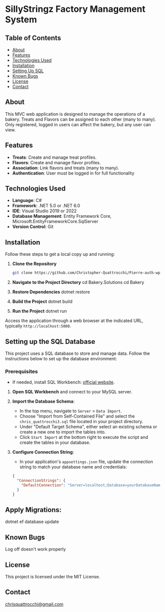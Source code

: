 # SillyStringz Factory Management System

## Table of Contents
- [About](#about)
- [Features](#features)
- [Technologies Used](#technologies-used)
- [Installation](#installation)
- [Setting Up SQL](#setting-up-sql)
- [Known Bugs](#known-bugs)
- [License](#license)
- [Contact](#contact)

## About
This MVC web application is designed to manage the operations of a bakery. Treats and Flavors can be assigned to each other (many to many). Only registered, logged in users can affect the bakery, but any user can view.

## Features
- **Treats**: Create and manage treat profiles.
- **Flavors**: Create and manage flavor profiles.
- **Association**: Link flavors and treats (many to many).
- **Authentication**: User must be logged in for full functionality

## Technologies Used
- **Language**: C#
- **Framework**: .NET 5.0 or .NET 6.0
- **IDE**: Visual Studio 2019 or 2022
- **Database Management**: Entity Framework Core, Microsoft.EntityFrameworkCore.SqlServer
- **Version Control**: Git

## Installation
Follow these steps to get a local copy up and running:

1. **Clone the Repository**
   ```bash
   git clone https://github.com/Christopher-Quattrocchi/Pierre-auth-wp.git

2. **Navigate to the Project Directory**
cd Bakery.Solutions
cd Bakery

3. **Restore Dependencies**
dotnet restore

4. **Build the Project**
dotnet build

5. **Run the Project**
dotnet run

Access the application through a web browser at the indicated URL, typically `http://localhost:5000`.

## Setting up the SQL Database

This project uses a SQL database to store and manage data. Follow the instructions below to set up the database environment:

### Prerequisites

- If needed, install SQL Workbench: [official website](https://www.mysql.com/products/workbench/).

1. **Open SQL Workbench** and connect to your MySQL server.

2. **Import the Database Schema**:
   - In the top menu, navigate to `Server` > `Data Import`.
   - Choose "Import from Self-Contained File" and select the `chris_quattrocchi3.sql` file located in your project directory.
   - Under "Default Target Schema", either select an existing schema or create a new one to import the tables into.
   - Click `Start Import` at the bottom right to execute the script and create the tables in your database.

3. **Configure Connection String**:
   - In your application's `appsettings.json` file, update the connection string to match your database name and credentials:
   ```json
   {
     "ConnectionStrings": {
       "DefaultConnection": "Server=localhost;Database=yourDatabaseName;Uid=yourUsername;Pwd=yourPassword;"
     }
   }

## Apply Migrations:
dotnet ef database update

## Known Bugs
Log off doesn't work properly

## License
This project is licensed under the MIT License.

## Contact
chrisquattrocchi@gmail.com